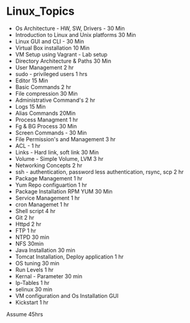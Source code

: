 # Linux_Topics
- Os Architecture - HW, SW, Drivers - 30 Min
- Introduction to Linux and Unix platforms 30 Min
- Linux GUI and CLI - 30 Min
- Virtual Box installation 10 Min
- VM Setup using Vagrant - Lab setup
- Directory Architecture & Paths 30 Min
- User Management 2 hr
- sudo - privileged users 1 hrs
- Editor 15 Min
- Basic Commands 2 hr
- File compression 30 Min
- Administrative Command's 2 hr
- Logs 15 Min
- Alias Commands 20Min
- Process Managment 1 hr
- Fg & BG Process 30 Min 
- Screen Commands - 30 Min
- File Permission's and Management 3 hr
- ACL - 1 hr
- Links - Hard link, soft link 30 Min 
- Volume - Simple Volume, LVM 3 hr
- Networking Concepts 2 hr
- ssh - authentication, password less authentication, rsync, scp 2 hr
- Package Management 1 hr
- Yum Repo configuartion 1 hr
- Package Installation RPM YUM 30 Min
- Service Management 1 hr
- cron Managemet 1 hr
- Shell script 4 hr
- Git 2 hr
- Httpd 2 hr
- FTP 1 hr
- NTPD 30 min
- NFS 30min
- Java Installation 30 min 
- Tomcat Installation, Deploy application 1 hr
- OS tuning 30 min
- Run Levels 1 hr
- Kernal - Parameter 30 min
- Ip-Tables 1 hr
- selinux 30 min
- VM configuration and Os Installation GUI 
- Kickstart 1 hr


Assume 45hrs 
